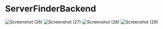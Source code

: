# ServerFinderBackend
![Screenshot (26)](https://user-images.githubusercontent.com/85799560/150706760-b99ef52e-6b80-4b81-8c73-3cdc75d0a629.png)
![Screenshot (27)](https://user-images.githubusercontent.com/85799560/150706843-69a11efc-bc48-47de-b629-66072995df15.png)
![Screenshot (28)](https://user-images.githubusercontent.com/85799560/150706844-d8e88b81-9b97-4e23-9241-b85f949cfd42.png)
![Screenshot (29)](https://user-images.githubusercontent.com/85799560/150706852-b49e7011-4c9b-4f65-834b-55b596db529d.png)
